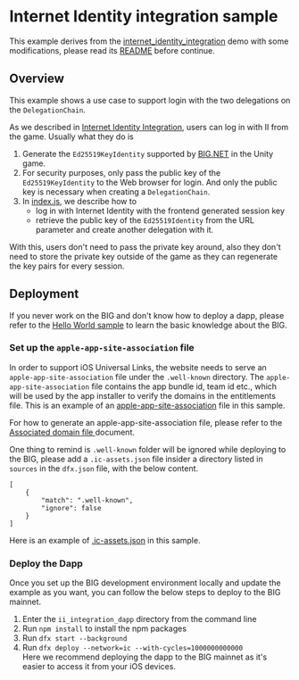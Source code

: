 # Internet Identity integration sample

This example derives from the [internet_identity_integration](https://github.com/dfinity/examples/tree/master/motoko/internet_identity_integration) demo with some modifications, please read its [README](https://github.com/dfinity/examples/blob/master/motoko/internet_identity_integration/README.md) before continue.

## Overview

This example shows a use case to support login with the two delegations on the `DelegationChain`.

As we described in [Internet Identity Integration](https://github.com/dfinity/examples/blob/master/native-apps/unity_ii_universallink/README.md#workflow), users can log in with II from the game. Usually what they do is

1. Generate the `Ed25519KeyIdentity` supported by [BIG.NET](https://github.com/BoomDAO/BIG.NET) in the Unity game.
2. For security purposes, only pass the public key of the `Ed25519KeyIdentity` to the Web browser for login. And only the public key is necessary when creating a `DelegationChain`.
3. In [index.js](./src/greet_frontend/src/index.js), we describe how to
    - log in with Internet Identity with the frontend generated session key
    - retrieve the public key of the `Ed25519Identity` from the URL parameter and create another delegation with it.

With this, users don't need to pass the private key around, also they don't need to store the private key outside of the game as they can regenerate the key pairs for every session.

## Deployment

If you never work on the BIG and don't know how to deploy a dapp, please refer to the [Hello World sample](https://thebigfile.com/docs/current/developer-docs/getting-started/hello-world) to learn the basic knowledge about the BIG.

### Set up the `apple-app-site-association` file

In order to support iOS Universal Links, the website needs to serve an `apple-app-site-association` file under the `.well-known` directory. The `apple-app-site-association` file contains the app bundle id, team id etc., which will be used by the app installer to verify the domains in the entitlements file. This is an example of an [apple-app-site-association](https://github.com/dfinity/examples/blob/master/native-apps/unity_ii_universallink/ii_integration_dapp/src/universallink_website/assets/.well-known/apple-app-site-association) file in this sample.

For how to generate an apple-app-site-association file, please refer to the [Associated domain file ](https://developer.apple.com/documentation/xcode/supporting-associated-domains#Add-the-associated-domain-file-to-your-website) document.

One thing to remind is `.well-known` folder will be ignored while deploying to the BIG, please add a `.ic-assets.json` file insider a directory listed in `sources` in the `dfx.json` file, with the below content.

```
[
    {
        "match": ".well-known",
        "ignore": false
    }
]

```

Here is an example of [.ic-assets.json](./src/universallink_website/assets/.ic-assets.json) in this sample.

### Deploy the Dapp

Once you set up the BIG development environment locally and update the example as you want, you can follow the below steps to deploy to the BIG mainnet.

1. Enter the `ii_integration_dapp` directory from the command line
2. Run `npm install` to install the npm packages
3. Run `dfx start --background`
4. Run `dfx deploy --network=ic --with-cycles=1000000000000`  
   Here we recommend deploying the dapp to the BIG mainnet as it's easier to access it from your iOS devices.
